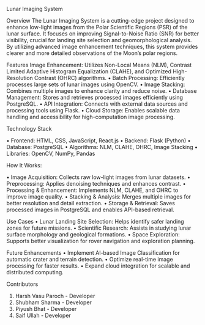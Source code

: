 Lunar Imaging System

Overview
The Lunar Imaging System is a cutting-edge project designed to enhance low-light images from the Polar Scientific Regions (PSR) of the lunar surface. It focuses on improving Signal-to-Noise Ratio (SNR) for better visibility, crucial for landing site selection and geomorphological analysis. By utilizing advanced image enhancement techniques, this system provides clearer and more detailed observations of the Moon’s polar regions.

Features
Image Enhancement: Utilizes Non-Local Means (NLM), Contrast Limited Adaptive Histogram Equalization (CLAHE), and Optimized High-Resolution Contrast (OHRC) algorithms.
•	Batch Processing: Efficiently processes large sets of lunar images using OpenCV.
•	Image Stacking: Combines multiple images to enhance clarity and reduce noise.
•	Database Management: Stores and retrieves processed images efficiently using PostgreSQL.
•	API Integration: Connects with external data sources and processing tools using Flask.
•	Cloud Storage: Enables scalable data handling and accessibility for high-computation image processing.


Technology Stack

•	Frontend: HTML, CSS, JavaScript, React.js
•	Backend: Flask (Python)
•	Database: PostgreSQL
•	Algorithms: NLM, CLAHE, OHRC, Image Stacking
•	Libraries: OpenCV, NumPy, Pandas

How It Works:
 
•	Image Acquisition: Collects raw low-light images from lunar datasets.
•	Preprocessing: Applies denoising techniques and enhances contrast.
•	Processing & Enhancement: Implements NLM, CLAHE, and OHRC to improve image quality.
•	Stacking & Analysis: Merges multiple images for better resolution and detail extraction.
•	Storage & Retrieval: Saves processed images in PostgreSQL and enables API-based retrieval.

Use Cases
•	Lunar Landing Site Selection: Helps identify safer landing zones for future missions.
•	Scientific Research: Assists in studying lunar surface morphology and geological formations.
•	Space Exploration: Supports better visualization for rover navigation and exploration planning.


Future Enhancements
•	Implement AI-based Image Classification for automatic crater and terrain detection.
•	Optimize real-time image processing for faster results.
•	Expand cloud integration for scalable and distributed computing.
 

Contributors
1.	Harsh Vasu Paroch - Developer
2.	Shubham Sharma - Developer
3.	Piyush Bhat - Developer
4.	Saif Ullah - Developer
